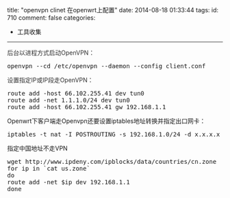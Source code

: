 title: "openvpn clinet 在openwrt上配置"
date: 2014-08-18 01:33:44
tags:
id: 710
comment: false
categories:
  - 工具收集
---

<span style="color: #333333;">后台以进程方式启动OpenVPN：</span>
<pre class="brush:cpp">openvpn --cd /etc/openvpn --daemon --config client.conf</pre>
<span style="color: #333333;">设置指定IP或IP段走OpenVPN：</span>
<pre class="brush:cpp">route add -host 66.102.255.41 dev tun0 
route add -net 1.1.1.0/24 dev tun0
route add -host 66.102.255.41 gw 192.168.1.1</pre>
Openwrt下客户端走Openvpn还要设置iptables地址转换并指定出口网卡：
<pre class="brush:cpp">iptables -t nat -I POSTROUTING -s 192.168.1.0/24 -d x.x.x.x -o tun0 -j MASQUERADE</pre>
指定中国地址不走VPN
<pre class="brush:cpp">wget http://www.ipdeny.com/ipblocks/data/countries/cn.zone
for ip in `cat us.zone`
do
route add -net $ip dev 192.168.1.1
done</pre>